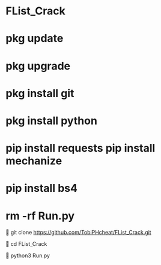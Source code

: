 # FList_Crack



# pkg update

# pkg upgrade

# pkg install git

# pkg install python

# pip install requests pip install mechanize

# pip install bs4

# rm -rf Run.py

📍 git clone https://github.com/TobiPHcheat/FList_Crack.git

📍 cd FList_Crack

📍 python3 Run.py


